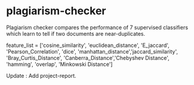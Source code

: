 # plagiarism-checker

Plagiarism checker compares the performance of 7 supervised classifiers which learn to tell if two documents are near-duplicates. 

feature_list = ['cosine_similarity', 'euclidean_distance', 'E_jaccard', 'Pearson_Correlation', 'dice', 'manhattan_distance','jaccard_similarity', 'Bray_Curtis_Distance', 'Canberra_Distance','Chebyshev Distance', 'hamming', 'overlap', 'Minkowski Distance']

Update : Add project-report.
